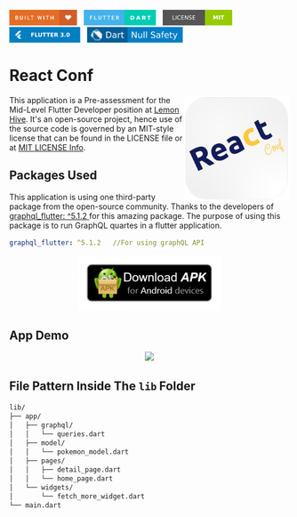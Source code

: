 <img src="screenshots/badges/built-with-love.svg" height="28px"/>&nbsp;&nbsp;
<img src="screenshots/badges/flutter-dart.svg" height="28px" />&nbsp;&nbsp;
<a href="https://choosealicense.com/licenses/mit/" target="_blank"><img src="screenshots/badges/license-MIT.svg" height="28px" /></a>&nbsp;&nbsp;
<img src="screenshots/badges/Flutter-3.svg" height="28px" />&nbsp;&nbsp;
<img src="screenshots/badges/dart-null_safety-blue.svg" height="28px"/>

# React Conf

<img align="right" src="screenshots/app_icon/playstore.png" height="190"></img>
This application is a Pre-assessment for the Mid-Level Flutter Developer position at [Lemon Hive](https://www.lemonhive.com/). It's an open-source project, hence use of the source code is governed by an MIT-style license that can be found in the LICENSE file or at [MIT LICENSE Info](https://choosealicense.com/licenses/mit/).

## Packages Used

This application is using one third-party package from the open-source community. Thanks to the developers of <a href = "https://pub.dev/packages/graphql_flutter">graphql_flutter: ^5.1.2 </a> for this amazing package. The purpose of using this package is to run GraphQL quartes in a flutter application.

```yaml
graphql_flutter: ^5.1.2   //For using graphQL API
```

<p align="center">
    <a href="-----" target="_blank"><img src="screenshots/download_apk/download.png" height="100" ></img></a>
  </p>

## App Demo

<p align="center"><img src="--------"></p>

## File Pattern Inside The `lib` Folder

```
lib/
├── app/
│   ├── graphql/
│   │   └── queries.dart
│   ├── model/
│   │   └── pokemon_model.dart
│   ├── pages/
│   │   ├── detail_page.dart
│   │   └── home_page.dart
│   └── widgets/
│       └── fetch_more_widget.dart
└── main.dart
```
